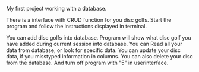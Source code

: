 My first project working with a database.

There is a interface with CRUD function for you disc golfs.
Start the program and follow the instructions displayed in terminal.

You can add disc golfs into database. Program will show what disc golf you have added during current session into database.
You can Read all your data from database, or look for specific data.
You can update your disc data, if you misstyped information in columns.
You can also delete your disc from the database.
And turn off program with "5" in userinterface.